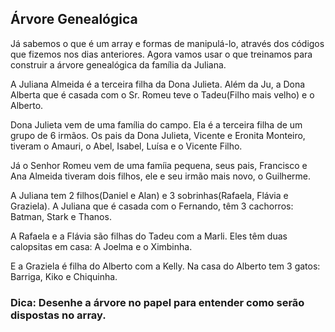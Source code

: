 <h2>Árvore Genealógica</h2>

Já sabemos o que é um array e formas de manipulá-lo, através dos códigos que fizemos nos dias anteriores. Agora vamos usar o que treinamos para construir a árvore genealógica da família da Juliana.

A Juliana Almeida é a terceira filha da Dona Julieta. Além da Ju, a Dona Alberta que é casada com o Sr. Romeu teve o Tadeu(Filho mais velho) e o Alberto. 

Dona Julieta vem de uma família do campo. Ela é a terceira filha de um grupo de 6 irmãos.  Os pais da Dona Julieta, Vicente e Eronita Monteiro, tiveram o Amauri, o Abel, Isabel, Luísa e o Vicente Filho.

Já o Senhor Romeu vem de uma famíia pequena, seus pais, Francisco e Ana Almeida tiveram dois filhos, ele e seu irmão mais novo, o Guilherme.

A Juliana tem 2 filhos(Daniel e Alan) e 3 sobrinhas(Rafaela, Flávia e Graziela). A Juliana que é casada com o Fernando, têm 3 cachorros: Batman, Stark e Thanos.

A Rafaela e a Flávia são filhas do Tadeu com a Marli. Eles têm duas calopsitas em casa: A Joelma e o Ximbinha.

E a Graziela é filha do Alberto com a Kelly. Na casa do Alberto tem 3 gatos: Barriga, Kiko e Chiquinha.


### Dica: Desenhe a árvore no papel para entender como serão dispostas no array.